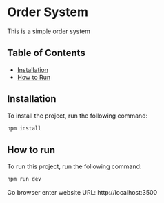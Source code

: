 # Order System

This is a simple order system

## Table of Contents

- [Installation](#installation)
- [How to Run](#how-to-run)

## Installation

To install the project, run the following command:

```bash
npm install

```

## How to run

To run this project, run the following command:

``` bash
npm run dev

```

Go browser enter website URL: http://localhost:3500

